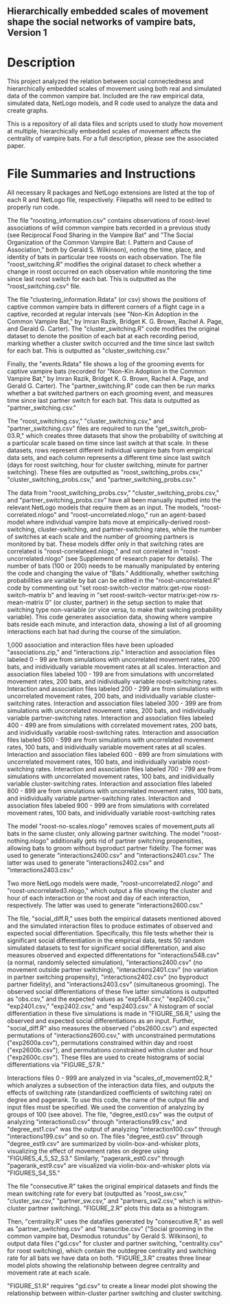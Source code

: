 ## Hierarchically embedded scales of movement shape the social networks of vampire bats, Version 1

# Description
This project analyzed the relation between social connectedness and hierarchically embedded scales of movement using both real and simulated data of the common vampire bat. Included are the raw empirical data, simulated data, NetLogo models, and R code used to analyze the data and create graphs.

This is a repository of all data files and scripts used to study how movement at multiple, hierarchically embedded scales of movement affects the centrality of vampire bats. For a full description, please see the associated paper.

# File Summaries and Instructions

All necessary R packages and NetLogo extensions are listed at the top of each R and NetLogo file, respectively. Filepaths will need to be edited to properly run code.

The file "roosting_information.csv" contains observations of roost-level associations of wild common vampire bats recorded in a previous study (see Reciprocal Food Sharing in the Vampire Bat" and "The Social Organization of the Common Vampire Bat: I. Pattern and Cause of Association," both by Gerald S. Wilkinson), noting the time, place, and identity of bats in particular tree roosts on each observation. The file "roost_switching.R" modifies the original dataset to check whether a change in roost occurred on each observation while monitoring the time since last roost switch for each bat. This is outputted as the "roost_switching.csv" file.

The file "clustering_information.Rdata" (or csv) shows the positions of captive common vampire bats in different corners of a flight cage in a captive, recorded at regular intervals (see "Non-Kin Adoption in the Common Vampire Bat," by Imran Razik, Bridget K. G. Brown, Rachel A. Page, and Gerald G. Carter). The "cluster_switching.R" code modifies the original dataset to denote the position of each bat at each recording period, marking whether a cluster switch occurred and the time since last switch for each bat. This is outputted as "cluster_switching.csv."

Finally, the "events.Rdata" file shows a log of the grooming events for captive vampire bats (recorded for "Non-Kin Adoption in the Common Vampire Bat," by Imran Razik, Bridget K. G. Brown, Rachel A. Page, and Gerald G. Carter). The "partner_switching.R" code can then be run marks whether a bat switched partners on each grooming event, and measures time since last partner switch for each bat. This data is outputted as "partner_switching.csv."

The "roost_switching.csv," "cluster_switching.csv," and "partner_switching.csv" files are required to run the "get_switch_prob-03.R," which creates three datasets that show the probability of switching at a particular scale based on time since last switch at that scale. In these datasets, rows represent different individual vampire bats from empirical data sets, and each column represents a different time since last switch (days for roost switching, hour for cluster switching, minute for partner switching). These files are outputted as "roost_switching_probs.csv," "cluster_switching_probs.csv," and "partner_switching_probs.csv."

The data from "roost_switching_probs.csv," "cluster_switching_probs.csv," and "partner_switching_probs.csv" have all been manually inputted into the relevant NetLogo models that require them as an input. The models, "roost-correlated.nlogo" and "roost-uncorrelated.nlogo," run an agent-based model where individual vampire bats move at empirically-derived roost-switching, cluster-switching, and partner-switching rates, while the number of switches at each scale and the number of grooming partners is monitored by bat. These models differ only in that switching rates are correlated is "roost-correlateed.nlogo," and not correlated in "roost-uncorrelated.nlogo" (see Supplement of research paper for details). The number of bats (100 or 200) needs to be manually manipulated by entering the code and changing the value of "Bats." Additionally, whether switching probabilities are variable by bat can be edited in the "roost-uncorrelated.R" code by commenting out "set roost-switch-vector matrix:get-row roost-switch-matrix b" and leaving in "set roost-switch-vector matrix:get-row rs-mean-matrix 0" (or cluster, partner) in the setup section to make that switching type non-variable (or vice versa, to make that switcing probability variable). This code generates association data, showing where vampire bats reside each minute, and interaction data, showing a list of all grooming interactions each bat had during the course of the simulation.

1,000 association and interaction files have been uploaded "associations.zip," and "interactions.zip." Interaction and association files labeled 0 - 99 are from simulations with uncorrelated movement rates, 200 bats, and inidividually variable movement rates at all scales. Interaction and association files labeled 100 - 199 are from simulations with uncorrelated movement rates, 200 bats, and inidividually variable roost-switching rates. Interaction and association files labeled 200 - 299 are from simulations with uncorrelated movement rates, 200 bats, and inidividually variable cluster-switching rates.  Interaction and association files labeled 300 - 399 are from simulations with uncorrelated movement rates, 200 bats, and inidividually variable partner-switching rates. Interaction and association files labeled 400 - 499 are from simulations with correlated movement rates, 200 bats, and inidividually variable roost-switching rates.  Interaction and association files labeled 500 - 599 are from simulations with uncorrelated movement rates, 100 bats, and inidividually variable movement rates at all scales. Interaction and association files labeled 600 - 699 are from simulations with uncorrelated movement rates, 100 bats, and inidividually variable roost-switching rates. Interaction and association files labeled 700 - 799 are from simulations with uncorrelated movement rates, 100 bats, and inidividually variable cluster-switching rates.  Interaction and association files labeled 800 - 899 are from simulations with uncorrelated movement rates, 100 bats, and inidividually variable partner-switching rates. Interaction and association files labeled 900 - 999 are from simulations with correlated movement rates, 100 bats, and inidividually variable roost-switching rates

The model "roost-no-scales.nlogo" removes scales of movement,puts all bats in the same cluster, only allowing partner switching. The model "roost-nothing.nlogo" additionally gets rid of partner switching propensities, allowing bats to groom without byproduct partner fidelity. The former was used to generate "interactions2400.csv" and "interactions2401.csv." The latter was used to generate "interactions2402.csv" and "interactions2403.csv."

Two more NetLogo models were made, "roost-uncorrelated2.nlogo" and "roost-uncorrelated3.nlogo," which output a file showing the cluster and hour of each interaction or the roost and day of each interaction, respectively. The latter was used to generate "interactions2600.csv."

The file, "social_diff.R," uses both the empirical datasets mentioned aboved and the simulated interaction files to produce estimates of observed and expected social differentiation. Specifically, this file tests whether their is significant social differentiation in the empirical data, tests 50 random simulated datasets to test for significant social differentation, and also measures observed and expected differentations for "interactions548.csv" (a normal, randomly selected simulation), "interactions2400.csv" (no movement outside partner switching), "interactions2401.csv" (no variation in partner switching propensity), "interactions2402.csv" (no byproduct partner fidelity), and "interactions2403.csv" (simultaneous grooming). The observed social differentiations of these five latter simulations is outputted as "obs.csv," and the expected values as "exp548.csv," "exp2400.csv," "exp2401.csv," "exp2402.csv," and "exp2403.csv." A histogram of social differentiation in these five simulations is made in "FIGURE_S6.R," using the observed and expected social differentiations as an input. Further, "social_diff.R" also measures the observed ("obs2600.csv") and expected permutations of "interactions2600.csv," with unconstrained permutations ("exp2600a.csv"), permutations constrained within day and roost ("exp2600b.csv"), and permutations constrained within cluster and hour ("exp2600c.csv"). These files are used to create histograms of social differentiations via "FIGURE_S7.R."

Interactions files 0 - 999 are analyzed in via "scales_of_movement02.R," which analyzes a subsection of the interaction data files, and outputs the effects of switching rate (standardized coefficients of switching rate) on degree and pagerank. To use this code, the name of the output file and input files must be specified. We used the convention of analyzing by groups of 100 (see above). The file, "degree_est0.csv" was the output of analyzing "interactions0.csv" through "interactions99.csv," and "degree_est1.csv" was the output of analyzing "interaction100.csv" through "interactions199.csv" and so on. The files "degree_est0.csv" through "degree_est9.csv" are summarized by violin-box-and-whisker plots, visualizing the effect of movement rates on degree using "FIGURES_4_5_S2_S3." Similarly, "pagerank_est0.csv" through "pagerank_est9.csv" are visualized via violin-box-and-whisker plots via "FIGURES_S4_S5."

The file "consecutive.R" takes the original empirical datasets and finds the mean switching rate for every bat (outputted as "roost_sw.csv," "cluster_sw.csv," "partner_sw.csv," and "partners_sw2.csv," which is within-cluster partner switching). "FIGURE_2.R" plots this data as a histogram.

Then, "centrality.R" uses the datafiles generated by "consecutive.R," as well as "partner_switching.csv" and "transcribe.csv" ("Social grooming in the common vampire bat, Desmodus rotundus"  by Gerald S. Wilkinson), to output data files ("gd.csv" for cluster and partner switching, "centrality.csv" for roost switching), which contain the outdegree centrality and switching rate for all bats we have data on both. "FIGURE_3.R" creates three linear model plots showing the relationship between degree centrality and movement rate at each scale.

"FIGURE_S1.R" requires "gd.csv" to create a linear model plot showing the relationship between within-cluster partner switching and cluster switching.
